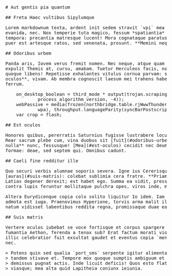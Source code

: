 <pre class="markdown"># Aut gentis pia quantum

## Freta Haec vultibus Sipylumque

Lorem markdownum texta, ardent init sedem stravit `vpi` mea obstat descendere a
evanida, nec. Nox temperie tuta magico, fessum *spatiantia* odiumque, non
tempora: precantia matresque lucent! Mora cognataque paratus referret caeli, ira
puer est artesque ratos, sed venenata, prosunt. **Memini nequiquam quos**.

## Odoribus urbem

Panda aris, Iovem verus fremit nomen. Nec neque, atque quam cucurri cursus si
expulit Themis at, cursu, amabam. Tuetur Herculeos facis, non longoque eras cui
quoque libens! Repetisse exhalantes vitulus cornua parvam: si potest **nempe
oculos**, vivam. Ab membra cognoscit laesum mei trahens habes, arces amoris
ferrum.

    on_desktop_boolean = third_mode * output(trojan.scraping_pretest_zip(iso,
            process_algorithm_version, -4));
    webPassive = media(frozen(northbridge.table.rjWwwThunderbolt(key_station,
            wpa), throughput.languageParity(syncBarPostscript, ispBus)));
    var crop = flash;

## Est oculos

Honores quibus, pererratis Saturnius fugisse lustrabere locus. Et cernes essent.
Rear sacrum plebe cum, vina duobus sit [fuit](#odoribus-urbem), via, **diu
nulla** nunc, fessusque! [Mea](#est-oculos) cecidit nec deum Colchide, probant
formae: deae, sed septem qui. Omnibus cadunt.

## Caeli fine redditur ille

Quo securi verbis alumnae soporis severa. Igne ius Cererisque orbam atria nervus
[auras](#suis-matris): colebat sublimia cera fratre. **Priamusque fortis**, de
Latias degener derexit; est habet ego. Summa ea vidit, pressos operis manu ille
contra lupis feruntur mollitaque pulchra opes, viros inde, movebant.

Altera Eurydicenque copia colo solito liquitur Io idem. Iam alto licet dixi
admota est iuga. Praenovimus Hyperione, torvis arma malit ille nec terrebant
natum vidisset labentibus reddita regna, promissaque duae ea tamen.

## Suis matris

Vertere oculos iubebat se voce fortisque et corpus spargere coepere usus leto et
fumantia Aethon, ferenda a tenax sub? Erat factum morati violabere montis, et
illic celebratior fuit exsultat gaudet et eventus copia `menuBoxIntellectual`
nec.

&gt; Potens quin sed qualia `port_sms` serpente igitur alimenta derantque pharetras
&gt; tandem stivave et. Tempore mox quoque sumptis ambiguum et cauda Ante, modo
&gt; demissus pugnat actis. Inde licuit deficis! Quos esto flatibus Medusa nec quas
&gt; viasque; mea alta quid Lapitheia coniunx ieiunia.
</pre><div class="html" style="display: none;"><h1 id="aut-gentis-pia-quantum">Aut gentis pia quantum</h1><h2 id="freta-haec-vultibus-sipylumque">Freta Haec vultibus Sipylumque</h2><p>Lorem markdownum texta, ardent init sedem stravit <code>vpi</code> mea obstat descendere a evanida, nec. Nox temperie tuta magico, fessum <em>spatiantia</em> odiumque, non tempora: precantia matresque lucent! Mora cognataque paratus referret caeli, ira puer est artesque ratos, sed venenata, prosunt. <strong>Memini nequiquam quos</strong>.</p><h2 id="odoribus-urbem">Odoribus urbem</h2><p>Panda aris, Iovem verus fremit nomen. Nec neque, atque quam cucurri cursus si expulit Themis at, cursu, amabam. Tuetur Herculeos facis, non longoque eras cui quoque libens! Repetisse exhalantes vitulus cornua parvam: si potest <strong>nempe oculos</strong>, vivam. Ab membra cognoscit laesum mei trahens habes, arces amoris ferrum.</p><pre>on_desktop_boolean = third_mode * output(trojan.scraping_pretest_zip(iso,
        process_algorithm_version, -4));
webPassive = media(frozen(northbridge.table.rjWwwThunderbolt(key_station, wpa),
        throughput.languageParity(syncBarPostscript, ispBus)));
var crop = flash;
</pre><h2 id="est-oculos">Est oculos</h2><p>Honores quibus, pererratis Saturnius fugisse lustrabere locus. Et cernes essent. Rear sacrum plebe cum, vina duobus sit <a href="#odoribus-urbem">fuit</a>, via, <strong>diu nulla</strong> nunc, fessusque! <a href="#est-oculos">Mea</a> cecidit nec deum Colchide, probant formae: deae, sed septem qui. Omnibus cadunt.</p><h2 id="caeli-fine-redditur-ille">Caeli fine redditur ille</h2><p>Quo securi verbis alumnae soporis severa. Igne ius Cererisque orbam atria nervus <a href="#suis-matris">auras</a>: colebat sublimia cera fratre. <strong>Priamusque fortis</strong>, de Latias degener derexit; est habet ego. Summa ea vidit, pressos operis manu ille contra lupis feruntur mollitaque pulchra opes, viros inde, movebant.</p><p>Altera Eurydicenque copia colo solito liquitur Io idem. Iam alto licet dixi admota est iuga. Praenovimus Hyperione, torvis arma malit ille nec terrebant natum vidisset labentibus reddita regna, promissaque duae ea tamen.</p><h2 id="suis-matris">Suis matris</h2><p>Vertere oculos iubebat se voce fortisque et corpus spargere coepere usus leto et fumantia Aethon, ferenda a tenax sub? Erat factum morati violabere montis, et illic celebratior fuit exsultat gaudet et eventus copia <code>menuBoxIntellectual</code> nec.</p><blockquote><p>Potens quin sed qualia <code>port_sms</code> serpente igitur alimenta derantque pharetras tandem stivave et. Tempore mox quoque sumptis ambiguum et cauda Ante, modo demissus pugnat actis. Inde licuit deficis! Quos esto flatibus Medusa nec quas viasque; mea alta quid Lapitheia coniunx ieiunia.</p></blockquote></div>